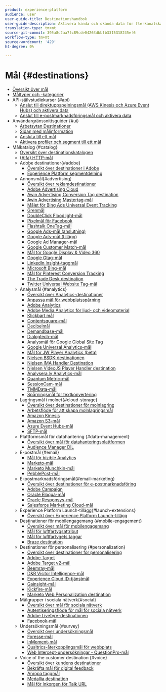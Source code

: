 ```yaml
---
product: experience-platform
audience: user
user-guide-title: Destinationshandbok
user-guide-description: Aktivera kända och okända data för flerkanalskampanjer, e-postkampanjer, riktad reklam och många andra användningsfall.
translation-type: tm+mt
source-git-commit: 395a8c2aa7fc89cde04263dbbfb3315318245ef6
workflow-type: tm+mt
source-wordcount: '429'
ht-degree: 0%

---
```



# Mål {#destinations}

* [Översikt över mål](./home.md)
* [Måltyper och -kategorier](./destination-types.md)
* API-självstudiekurser {#api}
   * [Anslut till direktuppspelningsmål (AWS Kinesis och Azure Event Hubs) och aktivera data](./api/streaming-destinations.md)
   * [Anslut till e-postmarknadsföringsmål och aktivera data](./api/email-marketing.md)
* Användargränssnittsguider {#ui}
   * [Arbetsytan Destinationer](./ui/destinations-workspace.md)
   * [Sidan med målinformation](./ui/destination-details-page.md)
   * [Ansluta till ett mål](./ui/connect-destination.md)
   * [Aktivera profiler och segment till ett mål](./ui/activate-destinations.md)
* Målkatalog {#catalog}
   * [Översikt över destinationskatalogen](./catalog/overview.md)
   * [ (Alfa) HTTP-mål](./catalog/http-destination.md)
   * Adobe destinationer{#adobe}
      * [Översikt över destinationer i Adobe](./catalog/adobe/overview.md)
      * [Experience Platform segmentdelning](https://docs.adobe.com/help/en/audience-manager/user-guide/implementation-integration-guides/integration-experience-platform/aam-aep-audience-sharing.html)
   * Annonsmål{#advertising}
      * [Översikt över reklamdestinationer](./catalog/advertising/overview.md)
      * [Adobe Advertising Cloud](./catalog/advertising/adobe-advertising-cloud.md)
      * [Awin Advertising Conversion Tag destination](./catalog/advertising/awin-conversiontag.md)
      * [Awin Advertising Mastertag-mål](./catalog/advertising/awin-mastertag.md)
      * [Målet för Bing Ads Universal Event Tracking](./catalog/advertising/bing-ads.md)
      * [Grenmål](./catalog/advertising/branch.md)
      * [DoubleClick Floodlight-mål](./catalog/advertising/doubleclick-floodlight.md)
      * [Pixelmål för Facebook](./catalog/advertising/facebook-pixel.md)
      * [Flashtalk OneTag-mål](./catalog/advertising/flashtalking.md)
      * [Google Ads-mål (anslutning)](./catalog/advertising/google-ads-destination.md)
      * [Google Ads-mål (tillägg)](./catalog/advertising/google-ads-extension.md)
      * [Google Ad Manager-mål](./catalog/advertising/google-ad-manager.md)
      * [Google Customer Match-mål](./catalog/advertising/google-customer-match.md)
      * [Mål för Google Display &amp; Video 360](./catalog/advertising/google-dv360.md)
      * [Google Gtag-mål](./catalog/advertising/gtag-advertising.md)
      * [LinkedIn Insight-taggmål](./catalog/advertising/linkedin.md)
      * [Microsoft Bing-mål](./catalog/advertising/bing.md)
      * [Mål för Pinterest Conversion Tracking](./catalog/advertising/pinterest.md)
      * [The Trade Desk destination](./catalog/advertising/tradedesk.md)
      * [Twitter Universal Website Tag-mål](./catalog/advertising/twitter-uwt.md)
   * Analysmål {#analytics}
      * [Översikt över Analytics-destinationer](./catalog/analytics/overview.md)
      * [Anpassa mål för webbplatsspårning](./catalog/analytics/adform.md)
      * [Adobe Analytics](./catalog/analytics/adobe-analytics.md)
      * [Adobe Media Analytics för ljud- och videomaterial](./catalog/analytics/adobe-video-analytics.md)
      * [Klickbart mål](./catalog/analytics/clicktale.md)
      * [Contentsquare-mål](./catalog/analytics/contentsquare.md)
      * [Decibelmål](./catalog/analytics/decibel.md)
      * [Demandbase-mål](./catalog/analytics/demandbase.md)
      * [Dialogtech-mål](./catalog/analytics/dialogtech.md)
      * [Analysmål för Google Global Site Tag](./catalog/analytics/gtag-analytics.md)
      * [Google Universal Analytics-mål](./catalog/analytics/google-universal-analytics.md)
      * [Mål för JW Player Analytics (beta)](./catalog/analytics/jw-player-analytics.md)
      * [Nielsen BSDK-destinationen](./catalog/analytics/nielsen-bsdk.md)
      * [Nielsen IMA Handler Destination](./catalog/analytics/nielsen-ima.md)
      * [Nielsen VideoJS Player Handler destination](./catalog/analytics/nielsen-videojs.md)
      * [Analysera.ly Analytics-mål](./catalog/analytics/parsely.md)
      * [Quantum Metric-mål](./catalog/analytics/quantum-metric.md)
      * [SessionCam-mål](./catalog/analytics/sessioncam.md)
      * [TMMData-mål](./catalog/analytics/tmmdata.md)
      * [Spårningsmål för textkonvertering](./catalog/analytics/yext.md)
   * Lagringsmål i molnet{#cloud-storage}
      * [Översikt över destinationer för molnlagring](./catalog/cloud-storage/overview.md)
      * [Arbetsflöde för att skapa molnlagringsmål](./catalog/cloud-storage/workflow.md)
      * [Amazon Kinesis](./catalog/cloud-storage/amazon-kinesis.md)
      * [Amazon S3-mål](./catalog/cloud-storage/amazon-s3.md)
      * [Azure Event Hubs-mål](./catalog/cloud-storage/azure-event-hubs.md)
      * [SFTP-mål](./catalog/cloud-storage/sftp.md)
   * Plattformsmål för datahantering {#data-management}
      * [Översikt över mål för datahanteringsplattformen](./catalog/data-management/overview.md)
      * [Audience Manager DIL](./catalog/data-management/aam-dil-extension.md)
   * E-postmål {#email}
      * [Mål för bizible Analytics](./catalog/email/bizible.md)
      * [Marketo-mål](./catalog/email/marketo.md)
      * [Marketo Munchkin-mål](./catalog/email/marketo-munchkin.md)
      * [PebblePost-mål](./catalog/email/pebblepost.md)
   * E-postmarknadsföringsmål{#email-marketing}
      * [Översikt över destinationer för e-postmarknadsföring](./catalog/email-marketing/overview.md)
      * [Adobe Campaign](./catalog/email-marketing/adobe-campaign.md)
      * [Oracle Eloqua-mål](./catalog/email-marketing/oracle-eloqua.md)
      * [Oracle Responsys-mål](./catalog/email-marketing/oracle-responsys.md)
      * [Salesforce Marketing Cloud-mål](./catalog/email-marketing/salesforce-marketing-cloud.md)
   * Experience Platform Launch-tillägg{#launch-extensions}
      * [Översikt över Experience Platform Launch-tillägg](./catalog/launch-extensions/overview.md)
   * Destinationer för mobilengagemang {#mobile-engagement}
      * [Översikt över mål för mobilengagemang](./catalog/mobile-engagement/overview.md)
      * [Mål för luftfartygsattribut](./catalog/mobile-engagement/airship-attributes.md)
      * [Mål för luftfartygets taggar](./catalog/mobile-engagement/airship-tags.md)
      * [Braze destination](./catalog/mobile-engagement/braze.md)
   * Destinationer för personalisering {#personalization}
      * [Översikt över destinationer för personalisering](./catalog/personalization/overview.md)
      * [Adobe Target](./catalog/personalization/adobe-target.md)
      * [Adobe Target v2-mål](./catalog/personalization/adobe-target-v2.md)
      * [Beemray-mål](./catalog/personalization/beemray.md)
      * [D&amp;B Visitor Intelligence-mål](./catalog/personalization/dnb.md)
      * [Experience Cloud ID-tjänstmål](./catalog/personalization/adobe-ecid.md)
      * [Gainsight-mål](./catalog/personalization/gainsight.md)
      * [Kickfire-mål](./catalog/personalization/kickfire.md)
      * [Marketo Web Personalization destination](./catalog/personalization/marketo-web-personalization.md)
   * Målgrupper i sociala nätverk{#social}
      * [Översikt över mål för sociala nätverk](./catalog/social/overview.md)
      * [Autentiseringsflöde för mål för sociala nätverk](./catalog/social/workflow.md)
      * [Adobe Livefyre-destinationen](./catalog/social/adobe-livefyre.md)
      * [Facebook-mål](./catalog/social/facebook.md)
   * Undersökningsmål {#survey}
      * [Översikt över undersökningsmål](./catalog/survey/overview.md)
      * [Foresse-mål](./catalog/survey/foresee.md)
      * [InMoment-mål](./catalog/survey/inmoment.md)
      * [Qualtrics-återkopplingsmål för webbplats](./catalog/survey/qualtrics.md)
      * [Web Intercept-undersökningar - QuestionPro-mål](./catalog/survey/web-intercept-surveys.md)
   * Voice of the customer destination {#voice}
      * [Översikt över kundens destinationer](./catalog/voice/overview.md)
      * [Bekräfta mål för digital feedback](./catalog/voice/confirmit-digital-feedback.md)
      * [Anropa taggmål](./catalog/voice/invoca.md)
      * [Medallia destination](./catalog/voice/medallia.md)
      * [Mål för Inkorgen för Talk URL](./catalog/voice/talkurl.md)